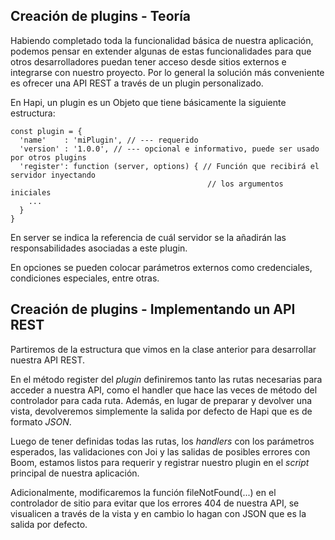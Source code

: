 ## Creación de plugins - Teoría

Habiendo completado toda la funcionalidad básica de nuestra aplicación, podemos pensar en extender algunas de estas funcionalidades para que otros desarrolladores puedan tener acceso desde sitios externos e integrarse con nuestro proyecto. Por lo general la solución más conveniente es ofrecer una API REST a través de un plugin personalizado.

En Hapi, un plugin es un Objeto que tiene básicamente la siguiente estructura:

```
const plugin = {
  'name'    : 'miPlugin', // --- requerido
  'version' : '1.0.0', // --- opcional e informativo, puede ser usado por otros plugins
  'register': function (server, options) { // Función que recibirá el servidor inyectando
  											// los argumentos iniciales
    ...
  }
}
```

En server se indica la referencia de cuál servidor se la añadirán las responsabilidades asociadas a este plugin.

En opciones se pueden colocar parámetros externos como credenciales, condiciones especiales, entre otras.

## Creación de plugins - Implementando un API REST

Partiremos de la estructura que vimos en la clase anterior para desarrollar nuestra API REST.

En el método register del *plugin* definiremos tanto las rutas necesarias para acceder a nuestra API, como el handler que hace las veces de método del controlador para cada ruta. Además, en lugar de preparar y devolver una vista, devolveremos simplemente la salida por defecto de Hapi que es de formato *JSON*.

Luego de tener definidas todas las rutas, los *handlers* con los parámetros esperados, las validaciones con Joi y las salidas de posibles errores con Boom, estamos listos para requerir y registrar nuestro plugin en el *script* principal de nuestra aplicación.

Adicionalmente, modificaremos la función fileNotFound(...) en el controlador de sitio para evitar que los errores 404 de nuestra API, se visualicen a través de la vista y en cambio lo hagan con JSON que es la salida por defecto.
